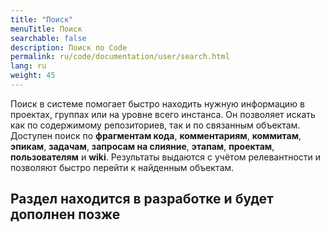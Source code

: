```yaml
---
title: "Поиск"
menuTitle: Поиск
searchable: false
description: Поиск по Code
permalink: ru/code/documentation/user/search.html
lang: ru
weight: 45
---
```


Поиск в системе помогает быстро находить нужную информацию в проектах, группах или на уровне всего инстанса. Он позволяет искать как по содержимому репозиториев, так и по связанным объектам. Доступен поиск по **фрагментам кода**, **комментариям**, **коммитам**, **эпикам**, **задачам**, **запросам на слияние**, **этапам**, **проектам**, **пользователям** и **wiki**. Результаты выдаются с учётом релевантности и позволяют быстро перейти к найденным объектам.

## Раздел находится в разработке и будет дополнен позже

